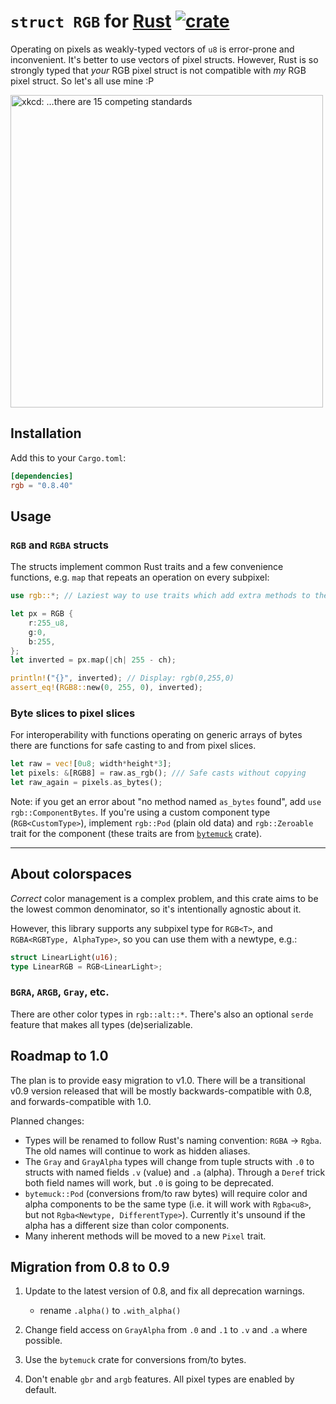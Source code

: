 # `struct RGB` for [Rust](https://www.rust-lang.org)  [![crate](https://img.shields.io/crates/v/rgb.svg)](https://lib.rs/crates/rgb)

Operating on pixels as weakly-typed vectors of `u8` is error-prone and inconvenient. It's better to use vectors of pixel structs. However, Rust is so strongly typed that *your* RGB pixel struct is not compatible with *my* RGB pixel struct. So let's all use mine :P

[<img src="https://imgs.xkcd.com/comics/standards_2x.png" alt="xkcd: …there are 15 competing standards" width="500">](https://xkcd.com/927/)

## Installation

Add this to your `Cargo.toml`:

```toml
[dependencies]
rgb = "0.8.40"
```

## Usage

### `RGB` and `RGBA` structs

The structs implement common Rust traits and a few convenience functions, e.g. `map` that repeats an operation on every subpixel:

```rust
use rgb::*; // Laziest way to use traits which add extra methods to the structs

let px = RGB {
    r:255_u8,
    g:0,
    b:255,
};
let inverted = px.map(|ch| 255 - ch);

println!("{}", inverted); // Display: rgb(0,255,0)
assert_eq!(RGB8::new(0, 255, 0), inverted);
```

### Byte slices to pixel slices

For interoperability with functions operating on generic arrays of bytes there are functions for safe casting to and from pixel slices.

```rust
let raw = vec![0u8; width*height*3];
let pixels: &[RGB8] = raw.as_rgb(); /// Safe casts without copying
let raw_again = pixels.as_bytes();
```

Note: if you get an error about "no method named `as_bytes` found", add `use rgb::ComponentBytes`. If you're using a custom component type (`RGB<CustomType>`), implement `rgb::Pod` (plain old data) and `rgb::Zeroable` trait for the component (these traits are from [`bytemuck`](https://lib.rs/bytemuck) crate).

----

## About colorspaces

*Correct* color management is a complex problem, and this crate aims to be the lowest common denominator, so it's intentionally agnostic about it.

However, this library supports any subpixel type for `RGB<T>`, and `RGBA<RGBType, AlphaType>`, so you can use them with a newtype, e.g.:

```rust
struct LinearLight(u16);
type LinearRGB = RGB<LinearLight>;
```


### `BGRA`, `ARGB`, `Gray`, etc.

There are other color types in `rgb::alt::*`. There's also an optional `serde` feature that makes all types (de)serializable.

## Roadmap to 1.0

The plan is to provide easy migration to v1.0. There will be a transitional v0.9 version released that will be mostly backwards-compatible with 0.8, and forwards-compatible with 1.0.

Planned changes:

 * Types will be renamed to follow Rust's naming convention: `RGBA` → `Rgba`. The old names will continue to work as hidden aliases.
 * The `Gray` and `GrayAlpha` types will change from tuple structs with `.0` to structs with named fields `.v` (value) and `.a` (alpha). Through a `Deref` trick both field names will work, but `.0` is going to be deprecated.
 * `bytemuck::Pod` (conversions from/to raw bytes) will require color and alpha components to be the same type (i.e. it will work with `Rgba<u8>`, but not `Rgba<Newtype, DifferentType>`). Currently it's unsound if the alpha has a different size than color components.
 * Many inherent methods will be moved to a new `Pixel` trait.

## Migration from 0.8 to 0.9

1. Update to the latest version of 0.8, and fix all deprecation warnings.

   - rename `.alpha()` to `.with_alpha()`

2. Change field access on `GrayAlpha` from `.0` and `.1` to `.v` and `.a` where possible.
3. Use the `bytemuck` crate for conversions from/to bytes.
4. Don't enable `gbr` and `argb` features. All pixel types are enabled by default.
